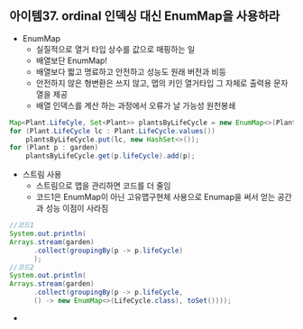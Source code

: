 ## 아이템37. ordinal 인덱싱 대신 EnumMap을 사용하라
* EnumMap
	* 실질적으로 열거 타입 상수를 값으로 매핑하는 일
	* 배열보단 EnumMap!
	* 배열보다 짧고 명료하고 안전하고 성능도 원래 버전과 비등
	* 안전하지 않은 형변환은 쓰지 않고, 맵의 키인 열거타입 그 자체로 출력용 문자열을 제공
	* 배열 인덱스를 계산 하는 과정에서 오류가 날 가능성 원천봉쇄
```java
Map<Plant.LifeCyle, Set<Plant>> plantsByLifeCycle = new EnumMap<>(Plant.LifeCycle.class);
for (Plant.LifeCycle lc : Plant.LifeCycle.values())
	plantsByLifeCycle.put(lc, new HashSet<>());
for (Plant p : garden)
	plantsByLifeCycle.get(p.lifeCycle).add(p);
```

* 스트림 사용
	* 스트림으로 맵을 관리하면 코드를 더 줄임
	* 코드1은 EnumMap이 아닌 고유맵구현체 사용으로 Enumap을 써서 얻는 공간과 성능 이점이 사라짐
```java
//코드1
System.out.println(
Arrays.stream(garden)
	  .collect(groupingBy(p -> p.lifeCycle)
	  );
//코드2
System.out.println(
Arrays.stream(garden)
	  .collect(groupingBy(p -> p.lifeCycle, 
	  () -> new EnumMap<>(LifeCycle.class), toSet())));
```

*
<!--stackedit_data:
eyJoaXN0b3J5IjpbLTE0MDM5NTk4OTgsLTExNTI5OTExNF19
-->